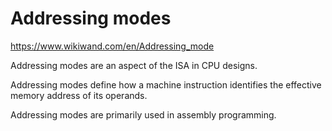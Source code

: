 # Addressing modes

https://www.wikiwand.com/en/Addressing_mode

Addressing modes are an aspect of the ISA in CPU designs.

Addressing modes define how a machine instruction identifies the effective memory address of its operands.

Addressing modes are primarily used in assembly programming.

